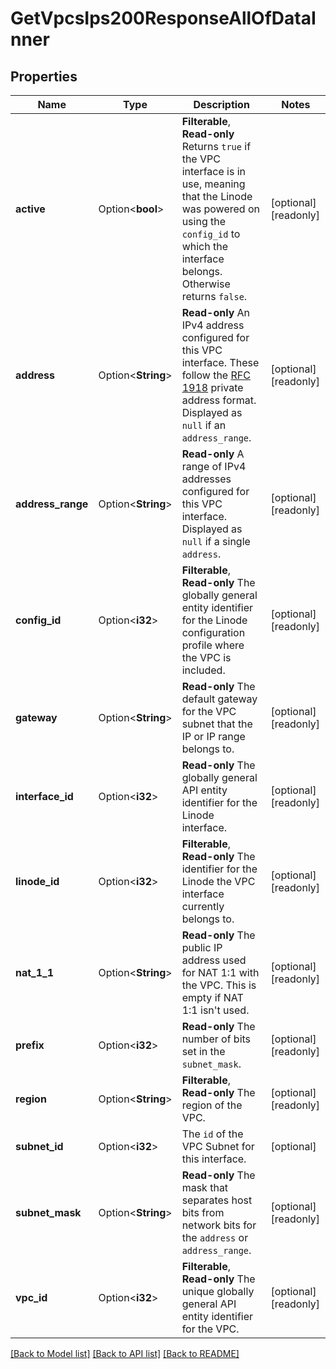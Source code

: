 # GetVpcsIps200ResponseAllOfDataInner

## Properties

Name | Type | Description | Notes
------------ | ------------- | ------------- | -------------
**active** | Option<**bool**> | __Filterable__, __Read-only__ Returns `true` if the VPC interface is in use, meaning that the Linode was powered on using the `config_id` to which the interface belongs. Otherwise returns `false`. | [optional][readonly]
**address** | Option<**String**> | __Read-only__ An IPv4 address configured for this VPC interface. These follow the [RFC 1918](https://datatracker.ietf.org/doc/html/rfc1918) private address format. Displayed as `null` if an `address_range`. | [optional][readonly]
**address_range** | Option<**String**> | __Read-only__ A range of IPv4 addresses configured for this VPC interface. Displayed as `null` if a single `address`. | [optional][readonly]
**config_id** | Option<**i32**> | __Filterable__, __Read-only__ The globally general entity identifier for the Linode configuration profile where the VPC is included. | [optional][readonly]
**gateway** | Option<**String**> | __Read-only__ The default gateway for the VPC subnet that the IP or IP range belongs to. | [optional][readonly]
**interface_id** | Option<**i32**> | __Read-only__ The globally general API entity identifier for the Linode interface. | [optional][readonly]
**linode_id** | Option<**i32**> | __Filterable__, __Read-only__ The identifier for the Linode the VPC interface currently belongs to. | [optional][readonly]
**nat_1_1** | Option<**String**> | __Read-only__ The public IP address used for NAT 1:1 with the VPC. This is empty if NAT 1:1 isn't used. | [optional][readonly]
**prefix** | Option<**i32**> | __Read-only__ The number of bits set in the `subnet_mask`. | [optional][readonly]
**region** | Option<**String**> | __Filterable__, __Read-only__ The region of the VPC. | [optional][readonly]
**subnet_id** | Option<**i32**> | The `id` of the VPC Subnet for this interface. | [optional]
**subnet_mask** | Option<**String**> | __Read-only__ The mask that separates host bits from network bits for the `address` or `address_range`. | [optional][readonly]
**vpc_id** | Option<**i32**> | __Filterable__, __Read-only__ The unique globally general API entity identifier for the VPC. | [optional][readonly]

[[Back to Model list]](../README.md#documentation-for-models) [[Back to API list]](../README.md#documentation-for-api-endpoints) [[Back to README]](../README.md)


